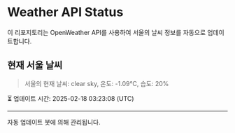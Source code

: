 
# Weather API Status

이 리포지토리는 OpenWeather API를 사용하여 서울의 날씨 정보를 자동으로 업데이트합니다.

## 현재 서울 날씨
> 서울의 현재 날씨: clear sky, 온도: -1.09°C, 습도: 20%

⏳ 업데이트 시간: 2025-02-18 03:23:08 (UTC)

---
자동 업데이트 봇에 의해 관리됩니다.
